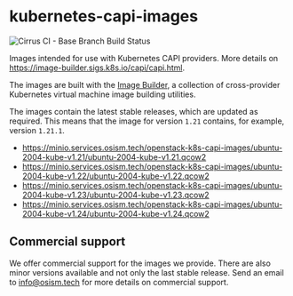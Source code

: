 # kubernetes-capi-images

![Cirrus CI - Base Branch Build Status](https://img.shields.io/cirrus/github/osism/k8s-capi-images?style=for-the-badge)

Images intended for use with Kubernetes CAPI providers. More details on
https://image-builder.sigs.k8s.io/capi/capi.html.

The images are built with the [Image Builder](https://github.com/kubernetes-sigs/image-builder/),
a collection of cross-provider Kubernetes virtual machine image building utilities.

The images contain the latest stable releases, which are updated as required. This means
that the image for version `1.21` contains, for example, version `1.21.1`.

* https://minio.services.osism.tech/openstack-k8s-capi-images/ubuntu-2004-kube-v1.21/ubuntu-2004-kube-v1.21.qcow2
* https://minio.services.osism.tech/openstack-k8s-capi-images/ubuntu-2004-kube-v1.22/ubuntu-2004-kube-v1.22.qcow2
* https://minio.services.osism.tech/openstack-k8s-capi-images/ubuntu-2004-kube-v1.23/ubuntu-2004-kube-v1.23.qcow2
* https://minio.services.osism.tech/openstack-k8s-capi-images/ubuntu-2004-kube-v1.24/ubuntu-2004-kube-v1.24.qcow2

## Commercial support

We offer commercial support for the images we provide. There are also minor versions available
and not only the last stable release. Send an email to [info@osism.tech](mailto:info@osism.tech)
for more details on commercial support.
